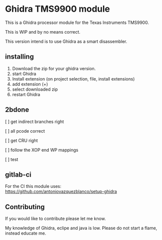 # Ghidra TMS9900 module

This is a Ghidra processor module for the Texas Instruments TMS9900.

This is WIP and by no means correct.

This version intend is to use Ghidra as a smart disassembler.

## installing

1. Download the zip for your ghidra version.
2. start Ghidra
3. Install extension (on project selection, file, install extensions)
4. add extension (+)
5. select downloaded zip
6. restart Ghidra
  

## 2bdone

[ ] get indirect branches right

[ ] all pcode correct

[ ] get CRU right

[ ] follow the XOP end WP mappings

[ ] test  



## gitlab-ci 

For the CI this module uses: https://github.com/antoniovazquezblanco/setup-ghidra


## Contributing

If you would like to contribute please let me know.

My knowledge of Ghidra, eclipe and java is low. Please do not start a flame, instead educate me.
